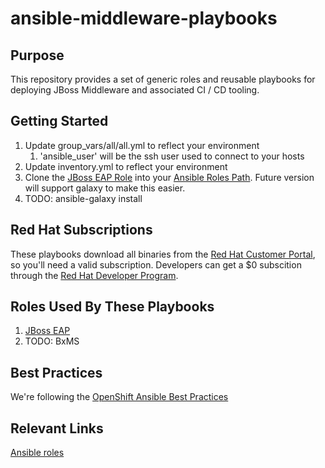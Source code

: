 # ansible-middleware-playbooks

## Purpose

This repository provides a set of generic roles and reusable playbooks for deploying JBoss Middleware and associated CI / CD tooling. 

## Getting Started

1. Update group_vars/all/all.yml to reflect your environment
	1. 'ansible_user' will be the ssh user used to connect to your hosts
2. Update inventory.yml to reflect your environment
3. Clone the [JBoss EAP Role](https://github.com/rhtconsulting/jboss_eap) into your [Ansible Roles Path](http://docs.ansible.com/ansible/intro_configuration.html#roles-path). Future version will support galaxy to make this easier.
4. TODO: ansible-galaxy install

## Red Hat Subscriptions

These playbooks download all binaries from the [Red Hat Customer Portal](https://access.redhat.com/downloads/), so you'll need a valid subscription. Developers can get a $0 subscition through the [Red Hat Developer Program](http://developers.redhat.com/products/eap/download/).

## Roles Used By These Playbooks

1. [JBoss EAP](https://github.com/rhtconsulting/jboss_eap)
2. TODO: BxMS

## Best Practices

We're following the [OpenShift Ansible Best Practices](https://github.com/openshift/openshift-ansible/blob/master/docs/best_practices_guide.adoc)

## Relevant Links

[Ansible roles](http://docs.ansible.com/ansible/playbooks_roles.html "Ansible Roles")
